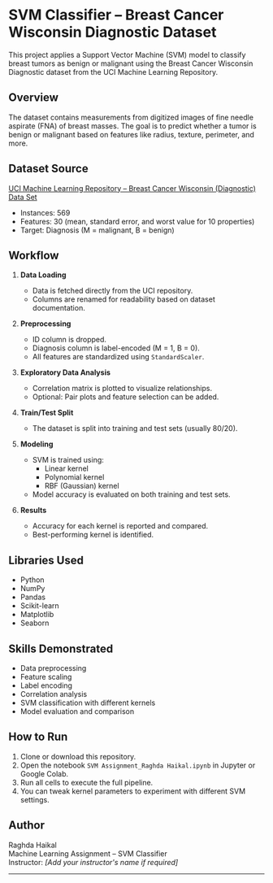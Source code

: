 
# SVM Classifier – Breast Cancer Wisconsin Diagnostic Dataset

This project applies a Support Vector Machine (SVM) model to classify breast tumors as benign or malignant using the Breast Cancer Wisconsin Diagnostic dataset from the UCI Machine Learning Repository.

## Overview

The dataset contains measurements from digitized images of fine needle aspirate (FNA) of breast masses. The goal is to predict whether a tumor is benign or malignant based on features like radius, texture, perimeter, and more.

## Dataset Source

[UCI Machine Learning Repository – Breast Cancer Wisconsin (Diagnostic) Data Set](https://archive.ics.uci.edu/ml/datasets/Breast+Cancer+Wisconsin+(Diagnostic))

- Instances: 569
- Features: 30 (mean, standard error, and worst value for 10 properties)
- Target: Diagnosis (M = malignant, B = benign)

## Workflow

1. **Data Loading**
   - Data is fetched directly from the UCI repository.
   - Columns are renamed for readability based on dataset documentation.

2. **Preprocessing**
   - ID column is dropped.
   - Diagnosis column is label-encoded (M = 1, B = 0).
   - All features are standardized using `StandardScaler`.

3. **Exploratory Data Analysis**
   - Correlation matrix is plotted to visualize relationships.
   - Optional: Pair plots and feature selection can be added.

4. **Train/Test Split**
   - The dataset is split into training and test sets (usually 80/20).

5. **Modeling**
   - SVM is trained using:
     - Linear kernel
     - Polynomial kernel
     - RBF (Gaussian) kernel
   - Model accuracy is evaluated on both training and test sets.

6. **Results**
   - Accuracy for each kernel is reported and compared.
   - Best-performing kernel is identified.

## Libraries Used

- Python
- NumPy
- Pandas
- Scikit-learn
- Matplotlib
- Seaborn

## Skills Demonstrated

- Data preprocessing
- Feature scaling
- Label encoding
- Correlation analysis
- SVM classification with different kernels
- Model evaluation and comparison

## How to Run

1. Clone or download this repository.
2. Open the notebook `SVM Assignment_Raghda Haikal.ipynb` in Jupyter or Google Colab.
3. Run all cells to execute the full pipeline.
4. You can tweak kernel parameters to experiment with different SVM settings.

## Author

Raghda Haikal  
Machine Learning Assignment – SVM Classifier  
Instructor: *[Add your instructor's name if required]*

---

